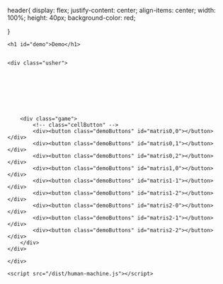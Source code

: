 header{
    display: flex;
    justify-content: center;
    align-items: center;
    width: 100%;
    height: 40px;
    background-color: red;

}












<!DOCTYPE html>
<html lang="en">

<head>
    <!-- FUENTE STRANGER THINGS -->
    <!-- STRANGER THINGS FONT -->
    <link href="https://fonts.cdnfonts.com/css/stranger-things" rel="stylesheet">
    <meta charset="UTF-8">
    <meta name="viewport" content="width=device-width, initial-scale=1.0">
    <title>Document</title>
    <link rel="stylesheet" href="/src/styles/human-machine.css">
</head>

<body>


    <h1 id="demo">Demo</h1>


    <div class="usher">








        <div class="game">
            <!-- class="cellButton" -->
            <div><button class="demoButtons" id="matris0,0"></button></div>
            <div><button class="demoButtons" id="matris0,1"></button></div>
            <div><button class="demoButtons" id="matris0,2"></button></div>
            <div><button class="demoButtons" id="matris1,0"></button></div>
            <div><button class="demoButtons" id="matris1-1"></button></div>
            <div><button class="demoButtons" id="matris1-2"></button></div>
            <div><button class="demoButtons" id="matris2-0"></button></div>
            <div><button class="demoButtons" id="matris2-1"></button></div>
            <div><button class="demoButtons" id="matris2-2"></button></div>
        </div>
    </div>

    </div>

    <script src="/dist/human-machine.js"></script>

</body>

</html>










